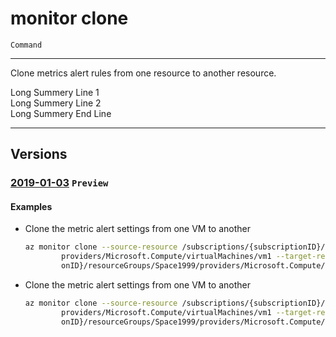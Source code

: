 # monitor clone
`Command`

---
Clone metrics alert rules from one resource to another resource.

Long Summery Line 1\
Long Summery Line 2\
Long Summery End Line

---

## Versions

### [2019-01-03](/docs/specs/Resources/mgmt-plane/L3N1YnNjcmlwdGlvbnMve30vcHJvdmlkZXJzL21pY3Jvc29mdC5lZGdlb3JkZXIvYWRkcmVzc2Vz/2019-03-01.xml) `Preview`

#### Examples

- Clone the metric alert settings from one VM to another

    ```bash
    az monitor clone --source-resource /subscriptions/{subscriptionID}/resourceGroups/Space1999/
            providers/Microsoft.Compute/virtualMachines/vm1 --target-resource /subscriptions/{subscripti
            onID}/resourceGroups/Space1999/providers/Microsoft.Compute/virtualMachines/vm2
    ```

- Clone the metric alert settings from one VM to another

    ```bash
    az monitor clone --source-resource /subscriptions/{subscriptionID}/resourceGroups/Space1999/
            providers/Microsoft.Compute/virtualMachines/vm1 --target-resource /subscriptions/{subscripti
            onID}/resourceGroups/Space1999/providers/Microsoft.Compute/virtualMachines/vm2
    ```

    